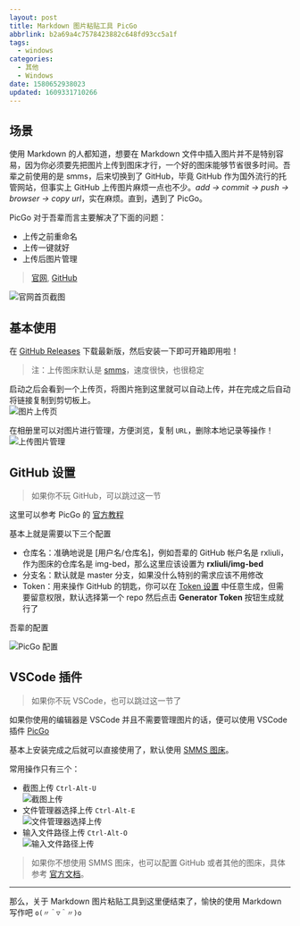 ```yaml
---
layout: post
title: Markdown 图片粘贴工具 PicGo
abbrlink: b2a69a4c7578423882c648fd93cc5a1f
tags:
  - windows
categories:
  - 其他
  - Windows
date: 1580652938023
updated: 1609331710266
---
```


## 场景

使用 Markdown 的人都知道，想要在 Markdown 文件中插入图片并不是特别容易，因为你必须要先把图片上传到图床才行，一个好的图床能够节省很多时间。吾辈之前使用的是 smms，后来切换到了 GitHub，毕竟 GitHub 作为国外流行的托管网站，但事实上 GitHub 上传图片麻烦一点也不少。*add -> commit -> push -> browser -> copy url*，实在麻烦。直到，遇到了 PicGo。

PicGo 对于吾辈而言主要解决了下面的问题：

*   上传之前重命名
*   上传一键就好
*   上传后图片管理

> [官网](https://molunerfinn.com/PicGo/), [GitHub](https://github.com/rxliuli/PicGo)

![官网首页截图](https://cdn.jsdelivr.net/gh/rxliuli/img-bed/20181016231008.png)

## 基本使用

在 [GitHub Releases](https://github.com/Molunerfinn/picgo/releases) 下载最新版，然后安装一下即可开箱即用啦！

> 注：上传图床默认是 [smms](https://sm.ms/)，速度很快，也很稳定

启动之后会看到一个上传页，将图片拖到这里就可以自动上传，并在完成之后自动将链接复制到剪切板上。\
![图片上传页](https://cdn.jsdelivr.net/gh/rxliuli/img-bed/20190205233313.png)

在相册里可以对图片进行管理，方便浏览，复制 `URL`，删除本地记录等操作！\
![上传图片管理](https://cdn.jsdelivr.net/gh/rxliuli/img-bed/20190205233906.png)

## GitHub 设置

> 如果你不玩 GitHub，可以跳过这一节

这里可以参考 PicGo 的 [官方教程](https://github.com/Molunerfinn/PicGo/wiki/%E8%AF%A6%E7%BB%86%E7%AA%97%E5%8F%A3%E7%9A%84%E4%BD%BF%E7%94%A8#github%E5%9B%BE%E5%BA%8A)

基本上就是需要以下三个配置

*   仓库名：准确地说是 \[用户名/仓库名]，例如吾辈的 GitHub 帐户名是 rxliuli，作为图床的仓库名是 img-bed，那么这里应该设置为 **rxliuli/img-bed**
*   分支名：默认就是 master 分支，如果没什么特别的需求应该不用修改
*   Token：用来操作 GitHub 的钥匙，你可以在 [Token 设置](https://github.com/settings/tokens) 中任意生成，但需要留意权限，默认选择第一个 repo 然后点击 **Generator Token** 按钮生成就行了

吾辈的配置

![PicGo 配置](https://cdn.jsdelivr.net/gh/rxliuli/img-bed/20181016232104.png)

## VSCode 插件

> 如果你不玩 VSCode，也可以跳过这一节了

如果你使用的编辑器是 VSCode 并且不需要管理图片的话，便可以使用 VSCode 插件 [PicGo](https://marketplace.visualstudio.com/items?itemName=Spades.vs-picgo)

基本上安装完成之后就可以直接使用了，默认使用 [SMMS 图床](https://sm.ms/)。

常用操作只有三个：

*   截图上传 `Ctrl-Alt-U`\
    ![截图上传](https://cdn.jsdelivr.net/gh/rxliuli/img-bed/20181205102050.gif)
*   文件管理器选择上传 `Ctrl-Alt-E`\
    ![文件管理器选择上传](https://cdn.jsdelivr.net/gh/rxliuli/img-bed/20181205102356.gif)
*   输入文件路径上传 `Ctrl-Alt-O`\
    ![输入文件路径上传](https://cdn.jsdelivr.net/gh/rxliuli/img-bed/20181205102418.gif)

> 如果你不想使用 SMMS 图床，也可以配置 GitHub 或者其他的图床，具体参考 [官方文档](https://marketplace.visualstudio.com/items?itemName=Spades.vs-picgo)。

***

那么，关于 Markdown 图片粘贴工具到这里便结束了，愉快的使用 Markdown 写作吧 `o(〃＾▽＾〃)o`
